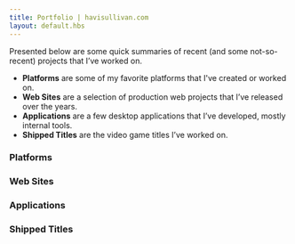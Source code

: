 ```yaml
---
title: Portfolio | havisullivan.com
layout: default.hbs
---
```

Presented below are some quick summaries of recent (and some not-so-recent) projects that I’ve worked on.

 * **Platforms** are some of my favorite platforms that I've created or worked on.
 * **Web Sites** are a selection of production web projects that I’ve released over the years.
 * **Applications** are a few desktop applications that I’ve developed, mostly internal tools.
 * **Shipped Titles** are the video game titles I’ve worked on.


### Platforms

### Web Sites

### Applications

### Shipped Titles
